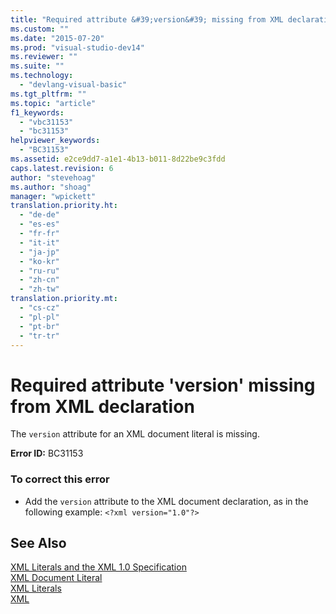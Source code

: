 ```yaml
---
title: "Required attribute &#39;version&#39; missing from XML declaration | Microsoft Docs"
ms.custom: ""
ms.date: "2015-07-20"
ms.prod: "visual-studio-dev14"
ms.reviewer: ""
ms.suite: ""
ms.technology: 
  - "devlang-visual-basic"
ms.tgt_pltfrm: ""
ms.topic: "article"
f1_keywords: 
  - "vbc31153"
  - "bc31153"
helpviewer_keywords: 
  - "BC31153"
ms.assetid: e2ce9dd7-a1e1-4b13-b011-8d22be9c3fdd
caps.latest.revision: 6
author: "stevehoag"
ms.author: "shoag"
manager: "wpickett"
translation.priority.ht: 
  - "de-de"
  - "es-es"
  - "fr-fr"
  - "it-it"
  - "ja-jp"
  - "ko-kr"
  - "ru-ru"
  - "zh-cn"
  - "zh-tw"
translation.priority.mt: 
  - "cs-cz"
  - "pl-pl"
  - "pt-br"
  - "tr-tr"
---
```

# Required attribute &#39;version&#39; missing from XML declaration
The `version` attribute for an XML document literal is missing.  
  
 **Error ID:** BC31153  
  
### To correct this error  
  
-   Add the `version` attribute to the XML document declaration, as in the following example: `<?xml version="1.0"?>`  
  
## See Also  
 [XML Literals and the XML 1.0 Specification](../../visual-basic/programming-guide/language-features/xml/xml-literals-and-the-xml-1-0-specification.md)   
 [XML Document Literal](../../visual-basic/language-reference/xml-literals/xml-document-literal.md)   
 [XML Literals](../../visual-basic/language-reference/xml-literals/index.md)   
 [XML](../../visual-basic/programming-guide/language-features/xml/index.md)